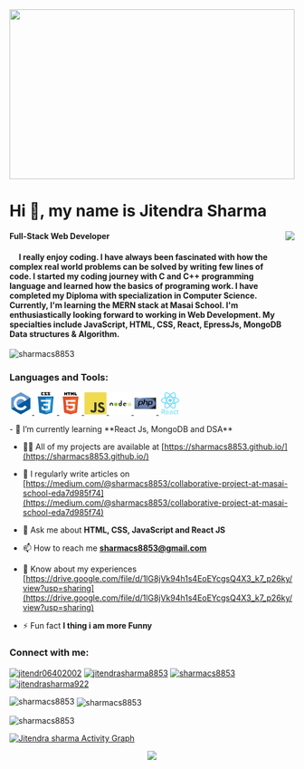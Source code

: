 
<img width="100%" height="300px" align="center" src="https://i.pinimg.com/originals/3d/08/e0/3d08e03cb40252526fee2036a67f07f1.gif" />
<h1>Hi 👋, my name is Jitendra Sharma</h2>
 <b font-size='50px'>Full-Stack Web Developer</b>


<img border-radius="10px" align="right" height="220px" src="https://media4.giphy.com/media/ndM7oIOjaDQOhMKtF3/giphy.gif?cid=ecf05e47e475q3mx27994b8k2a4118cfpg4e4uea8d7pnmpf&rid=giphy.gif&ct=g" />
<h4>  &nbsp;&nbsp;&nbsp;&nbsp;  I really enjoy coding. I have always been fascinated with how the complex real world problems can be solved by writing few lines of code. I started my coding journey with C and C++ programming language and learned how the basics of programing work. I have completed my Diploma with specialization in Computer Science. Currently, I'm learning the MERN stack at Masai School. I'm enthusiastically looking forward to working in Web Development. My specialties include JavaScript, HTML, CSS, React, EpressJs, MongoDB Data structures & Algorithm.</h4>

<p align="left"> <img src="https://komarev.com/ghpvc/?username=sharmacs8853&label=Profile%20views&color=0e75b6&style=flat" alt="sharmacs8853" /> </p>


<h3 align="left">Languages and Tools:</h3>
<p align="left"> <a href="https://www.cprogramming.com/" target="_blank" rel="noreferrer"> <img src="https://raw.githubusercontent.com/devicons/devicon/master/icons/c/c-original.svg" alt="c" width="40" height="40"/> </a> <a href="https://www.w3schools.com/css/" target="_blank" rel="noreferrer"> <img src="https://raw.githubusercontent.com/devicons/devicon/master/icons/css3/css3-original-wordmark.svg" alt="css3" width="40" height="40"/> </a> <a href="https://www.w3.org/html/" target="_blank" rel="noreferrer"> <img src="https://raw.githubusercontent.com/devicons/devicon/master/icons/html5/html5-original-wordmark.svg" alt="html5" width="40" height="40"/> </a> <a href="https://developer.mozilla.org/en-US/docs/Web/JavaScript" target="_blank" rel="noreferrer"> <img src="https://raw.githubusercontent.com/devicons/devicon/master/icons/javascript/javascript-original.svg" alt="javascript" width="40" height="40"/> </a> <a href="https://nodejs.org" target="_blank" rel="noreferrer"> <img src="https://raw.githubusercontent.com/devicons/devicon/master/icons/nodejs/nodejs-original-wordmark.svg" alt="nodejs" width="40" height="40"/> </a> <a href="https://www.php.net" target="_blank" rel="noreferrer"> <img src="https://raw.githubusercontent.com/devicons/devicon/master/icons/php/php-original.svg" alt="php" width="40" height="40"/> </a> <a href="https://reactjs.org/" target="_blank" rel="noreferrer"> <img src="https://raw.githubusercontent.com/devicons/devicon/master/icons/react/react-original-wordmark.svg" alt="react" width="40" height="40"/> </a> </p>
- 🌱 I’m currently learning **React Js, MongoDB and DSA**

- 👨‍💻 All of my projects are available at [https://sharmacs8853.github.io/](https://sharmacs8853.github.io/)

- 📝 I regularly write articles on [https://medium.com/@sharmacs8853/collaborative-project-at-masai-school-eda7d985f74](https://medium.com/@sharmacs8853/collaborative-project-at-masai-school-eda7d985f74)

- 💬 Ask me about **HTML, CSS, JavaScript and React JS**

- 📫 How to reach me **sharmacs8853@gmail.com**

- 📄 Know about my experiences [https://drive.google.com/file/d/1lG8jVk94h1s4EoEYcgsQ4X3_k7_p26ky/view?usp=sharing](https://drive.google.com/file/d/1lG8jVk94h1s4EoEYcgsQ4X3_k7_p26ky/view?usp=sharing)

- ⚡ Fun fact **I thing i am more Funny**

<h3 align="left">Connect with me:</h3>
<p align="left">
<a href="https://twitter.com/jitendr06402002" target="blank"><img align="center" src="https://raw.githubusercontent.com/rahuldkjain/github-profile-readme-generator/master/src/images/icons/Social/twitter.svg" alt="jitendr06402002" height="30" width="40" /></a>
<a href="https://linkedin.com/in/jitendrasharma8853" target="blank"><img align="center" src="https://raw.githubusercontent.com/rahuldkjain/github-profile-readme-generator/master/src/images/icons/Social/linked-in-alt.svg" alt="jitendrasharma8853" height="30" width="40" /></a>
<a href="https://codesandbox.com/sharmacs8853" target="blank"><img align="center" src="https://raw.githubusercontent.com/rahuldkjain/github-profile-readme-generator/master/src/images/icons/Social/codesandbox.svg" alt="sharmacs8853" height="30" width="40" /></a>
<a href="https://instagram.com/jitendrasharma922" target="blank"><img align="center" src="https://raw.githubusercontent.com/rahuldkjain/github-profile-readme-generator/master/src/images/icons/Social/instagram.svg" alt="jitendrasharma922" height="30" width="40" /></a>
</p>



<p><img align="left" src="https://github-readme-stats.vercel.app/api/top-langs?username=sharmacs8853&show_icons=true&locale=en&layout=compact" alt="sharmacs8853" /></p>

<p>&nbsp;<img align="center" src="https://github-readme-stats.vercel.app/api?username=sharmacs8853&show_icons=true&locale=en" alt="sharmacs8853" /></p>

<p><img align="center" src="https://github-readme-streak-stats.herokuapp.com/?user=sharmacs8853&bg_color=0D1117&color=5BCDEC" alt="sharmacs8853" /></p>

<a href="https://github.com/Sharmacs8853/github-readme-activity-graph"><img alt="Jitendra sharma Activity Graph" src="https://activity-graph.herokuapp.com/graph?username=Sharmacs8853&bg_color=0D1117&color=5BCDEC&line=5BCDEC&point=FFFFFF&hide_border=true" /></a>

<p align="center">
  <img  src="https://raw.githubusercontent.com/Trilokia/Trilokia/379277808c61ef204768a61bbc5d25bc7798ccf1/bottom_header.svg">
 </p>


